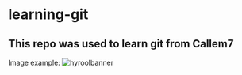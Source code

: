 # learning-git

## This repo was used to learn git from Callem7

Image example:
![hyroolbanner](https://user-images.githubusercontent.com/94860467/176059716-ea9c84d9-f1fb-4fb5-9e94-7c7fef716ed5.png)


